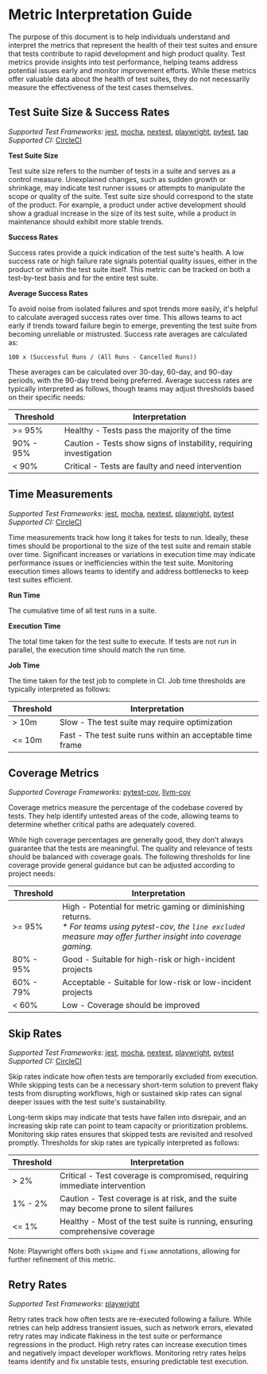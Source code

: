 # Metric Interpretation Guide

The purpose of this document is to help individuals understand and interpret the metrics that
represent the health of their test suites and ensure that tests contribute to rapid development and
high product quality. Test metrics provide insights into test performance, helping teams address
potential issues early and monitor improvement efforts. While these metrics offer valuable data
about the health of test suites, they do not necessarily measure the effectiveness of the test cases
themselves.

## Test Suite Size & Success Rates

_Supported Test Frameworks:_ [jest][jest], [mocha][mocha], [nextest][nextest], [playwright][playwright], [pytest][pytest], [tap][tap]\
_Supported CI:_ [CircleCI][CircleCI]

**Test Suite Size**

Test suite size refers to the number of tests in a suite and serves as a control measure.
Unexplained changes, such as sudden growth or shrinkage, may indicate test runner issues or attempts
to manipulate the scope or quality of the suite. Test suite size should correspond to the state of
the product. For example, a product under active development should show a gradual increase in the
size of its test suite, while a product in maintenance should exhibit more stable trends.

**Success Rates**

Success rates provide a quick indication of the test suite's health. A low success rate or high
failure rate signals potential quality issues, either in the product or within the test suite
itself. This metric can be tracked on both a test-by-test basis and for the entire test suite.

**Average Success Rates**

To avoid noise from isolated failures and spot trends more easily, it's helpful to calculate
averaged success rates over time. This allows teams to act early if trends toward failure begin to
emerge, preventing the test suite from becoming unreliable or mistrusted. Success rate averages are
calculated as:

```text
100 x (Successful Runs / (All Runs - Cancelled Runs))
```

These averages can be calculated over 30-day, 60-day, and 90-day periods, with the 90-day trend
being preferred. Average success rates are typically interpreted as follows, though teams may adjust
thresholds based on their specific needs:

| Threshold | Interpretation                                                     |
|-----------|--------------------------------------------------------------------|
| \>= 95%   | Healthy - Tests pass the majority of the time                      |
| 90% - 95% | Caution - Tests show signs of instability, requiring investigation |
| < 90%     | Critical - Tests are faulty and need intervention                  |

## Time Measurements

_Supported Test Frameworks:_ [jest][jest], [mocha][mocha], [nextest][nextest],
                             [playwright][playwright], [pytest][pytest]\
_Supported CI:_ [CircleCI][CircleCI]

Time measurements track how long it takes for tests to run. Ideally, these times should be
proportional to the size of the test suite and remain stable over time. Significant increases or
variations in execution time may indicate performance issues or inefficiencies within the test
suite. Monitoring execution times allows teams to identify and address bottlenecks to keep test
suites efficient.

**Run Time**

The cumulative time of all test runs in a suite.

**Execution Time**

The total time taken for the test suite to execute. If tests are not run in parallel, the execution
time should match the run time.

**Job Time**

The time taken for the test job to complete in CI. Job time thresholds are typically interpreted as
follows:

| Threshold | Interpretation                                             |
|-----------|------------------------------------------------------------|
| \> 10m    | Slow - The test suite may require optimization             |
| <= 10m    | Fast - The test suite runs within an acceptable time frame |

## Coverage Metrics

_Supported Coverage Frameworks:_ [pytest-cov][pytest-covI], [llvm-cov][llvm-cov]

Coverage metrics measure the percentage of the codebase covered by tests. They help identify
untested areas of the code, allowing teams to determine whether critical paths are adequately
covered.

While high coverage percentages are generally good, they don’t always guarantee that the tests are
meaningful. The quality and relevance of tests should be balanced with coverage goals. The following
thresholds for line coverage provide general guidance but can be adjusted according to project
needs:

| Threshold | Interpretation                                                                                                                                                              |
|-----------|-----------------------------------------------------------------------------------------------------------------------------------------------------------------------------|
| \>= 95%   | High - Potential for metric gaming or diminishing returns.<br/> _* For teams using pytest-cov, the `line excluded` measure may offer further insight into coverage gaming._ |
| 80% - 95% | Good - Suitable for high-risk or high-incident projects                                                                                                                     |
| 60% - 79% | Acceptable - Suitable for low-risk or low-incident projects                                                                                                                 |
| < 60%     | Low - Coverage should be improved                                                                                                                                           |

## Skip Rates

_Supported Test Frameworks:_ [jest][jest], [mocha][mocha], [nextest][nextest], 
                             [playwright][playwright], [pytest][pytest]\
_Supported CI:_ [CircleCI][CircleCI]

Skip rates indicate how often tests are temporarily excluded from execution. While skipping tests
can be a necessary short-term solution to prevent flaky tests from disrupting workflows, high or
sustained skip rates can signal deeper issues with the test suite's sustainability.

Long-term skips may indicate that tests have fallen into disrepair, and an increasing skip rate
can point to team capacity or prioritization problems. Monitoring skip rates ensures that skipped
tests are revisited and resolved promptly. Thresholds for skip rates are typically interpreted as
follows:

| Threshold | Interpretation                                                                        |
|-----------|---------------------------------------------------------------------------------------|
| \> 2%     | Critical - Test coverage is compromised, requiring immediate intervention             |
| 1% - 2%   | Caution - Test coverage is at risk, and the suite may become prone to silent failures |
| <= 1%     | Healthy - Most of the test suite is running, ensuring comprehensive coverage          |

Note: Playwright offers both `skipme` and `fixme` annotations, allowing for further refinement of
this metric.

## Retry Rates

_Supported Test Frameworks:_ [playwright][playwright]

Retry rates track how often tests are re-executed following a failure. While retries can help
address transient issues, such as network errors, elevated retry rates may indicate flakiness in the
test suite or performance regressions in the product. High retry rates can increase execution times
and negatively impact developer workflows. Monitoring retry rates helps teams identify and fix
unstable tests, ensuring predictable test execution.

[CircleCI]: https://circleci.com/
[jest]: https://jestjs.io/
[llvm-cov]: https://llvm.org/docs/CommandGuide/llvm-cov.html
[mocha]: https://mochajs.org/
[nextest]: https://nexte.st/
[playwright]: https://playwright.dev/
[pytest]: https://docs.pytest.org/
[pytest-covI]: https://pypi.org/project/pytest-cov/
[tap]: https://node-tap.org/
